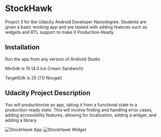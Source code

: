 # StockHawk

Project 3 for the Udacity Android Developer Nanodegree. Students are given a basic working app and are tasked with adding features such as widgets and RTL support to make it Production-Ready.

## Installation

Run the app from any version of Android Studio

MinSdk is 15 (4.0 Ice Cream Sandwich)

TargetSdk is 25 (7.0 Nougat)

## Udacity Project Description
You will productionize an app, taking it from a functional state to a production-ready state. This will involve finding and handling error cases, adding accessibility features, allowing for localization, adding a widget, and adding a library.

![StockHawk App](http://i.imgur.com/Xk79rEA.jpg) 
![StockHawk Widget](http://i.imgur.com/GtZVD4I.jpg)

